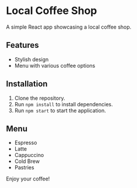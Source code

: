 # Local Coffee Shop

A simple React app showcasing a local coffee shop.

## Features
- Stylish design
- Menu with various coffee options

## Installation
1. Clone the repository.
2. Run `npm install` to install dependencies.
3. Run `npm start` to start the application.

## Menu
- Espresso
- Latte
- Cappuccino
- Cold Brew
- Pastries

Enjoy your coffee!